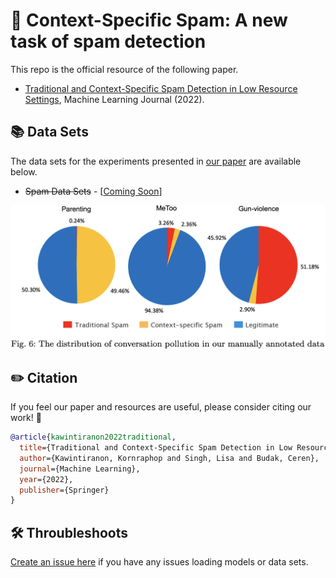 # 🎯 Context-Specific Spam: A new task of spam detection
This repo is the official resource of the following paper.
- [Traditional and Context-Specific Spam Detection in Low Resource Settings](https://link.springer.com/article/10.1007/s10994-022-06176-x), Machine Learning Journal (2022).

## 📚 Data Sets

The data sets for the experiments presented in [our paper](https://link.springer.com/article/10.1007/s10994-022-06176-x) are available below.

- ~~Spam Data Sets~~ - [[Coming Soon](ComingSoon)]

![image](https://github.com/GU-DataLab/context-spam/blob/main/class_distribution.png)

## ✏️ Citation
If you feel our paper and resources are useful, please consider citing our work! 🙏
```bibtex
@article{kawintiranon2022traditional,
  title={Traditional and Context-Specific Spam Detection in Low Resource Settings},
  author={Kawintiranon, Kornraphop and Singh, Lisa and Budak, Ceren},
  journal={Machine Learning},
  year={2022},
  publisher={Springer}
}
```

##  🛠 Throubleshoots
[Create an issue here](https://github.com/GU-DataLab/context-spam/issues) if you have any issues loading models or data sets.
